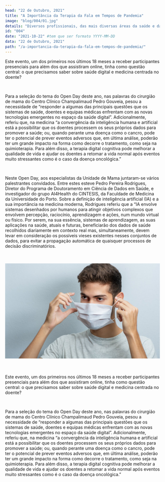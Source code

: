 ```yaml
---
head: "22 de Outubro, 2021"
title: "A Importância da Terapia da Fala em Tempos de Pandemia"
image: "blog/004/01.jpg"
details: "Diversos profissionais, das mais diversas áreas da saúde e da educação, e também diversas famílias, têm referido o impacto que a pandemia trouxe a nível do desenvolvimento motor, social, comunicativo e linguístico das crianças."
id: "004"
date: "2021-10-22" #tem que ser formato YYYY-MM-DD
data: "22 de Outubro, 2021"
path: "/a-importancia-da-terapia-da-fala-em-tempos-de-pandemia/"
---
```



<div class="split">

<div>
<p>
  Este evento, um dos primeiros nos últimos 18 meses a receber participantes presenciais para além dos que assistiram online, tinha como questão central: o que precisamos saber sobre saúde digital e medicina centrada no doente?
</p>
<br>
<p>
Para a seleção do tema do Open Day deste ano, nas palavras do cirurgião de mama do Centro Clínico Champalimaud Pedro Gouveia, pesou a necessidade de “responder a algumas das principais questões que os sistemas de saúde, doentes e equipas médicas enfrentam com as novas tecnologias emergentes no espaço da saúde digital”. Adicionalmente, referiu que, na medicina “a convergência da inteligência humana e artificial está a possibilitar que os doentes processem os seus próprios dados para promover a saúde; ou, quando perante uma doença como o cancro, pode ter o potencial de prever eventos adversos que, em última análise, poderão ter um grande impacto na forma como decorre o tratamento, como seja na quimioterapia. Para além disso, a terapia digital cognitiva pode melhorar a qualidade de vida e ajudar os doentes a retomar a vida normal após eventos muito stressantes como é o caso da doença oncológica.”
</p>
<br>
<p>
Neste Open Day, aos especialistas da Unidade de Mama juntaram-se vários palestrantes convidados. Entre estes esteve Pedro Pereira Rodrigues, Diretor do Programa de Doutoramento em Ciência de Dados em Saúde, e investigador do grupo AI4Health do CINTESIS, da Faculdade de Medicina da Universidade do Porto. Sobre a definição de inteligência artificial (IA) e a sua importância na medicina moderna, Rodrigues referiu que a “IA envolve sistemas desenhados por humanos para atingir objetivos complexos que envolvem percepção, raciocínio, aprendizagem e ações, num mundo virtual ou físico. Por serem, na sua essência, sistemas de aprendizagem, as suas aplicações na saúde, atuais e futuras, beneficiarão dos dados de saúde recolhidos diariamente em contexto real mas, simultaneamente, devem levar em consideração os possíveis vieses existentes nesses conjuntos de dados, para evitar a propagação automática de quaisquer processos de decisão discriminatórios.
</p>
<br>
<br>

<img src="../images/blog/004/02.jpg" alt="A Importância da Terapia da Fala em Tempos de Pandemia">
<br>
<br>
<br>
<p>
  Este evento, um dos primeiros nos últimos 18 meses a receber participantes presenciais para além dos que assistiram online, tinha como questão central: o que precisamos saber sobre saúde digital e medicina centrada no doente?
</p>
<br>
<p>
Para a seleção do tema do Open Day deste ano, nas palavras do cirurgião de mama do Centro Clínico Champalimaud Pedro Gouveia, pesou a necessidade de “responder a algumas das principais questões que os sistemas de saúde, doentes e equipas médicas enfrentam com as novas tecnologias emergentes no espaço da saúde digital”. Adicionalmente, referiu que, na medicina “a convergência da inteligência humana e artificial está a possibilitar que os doentes processem os seus próprios dados para promover a saúde; ou, quando perante uma doença como o cancro, pode ter o potencial de prever eventos adversos que, em última análise, poderão ter um grande impacto na forma como decorre o tratamento, como seja na quimioterapia. Para além disso, a terapia digital cognitiva pode melhorar a qualidade de vida e ajudar os doentes a retomar a vida normal após eventos muito stressantes como é o caso da doença oncológica.”
</p>
<br>
</div>

</div>



